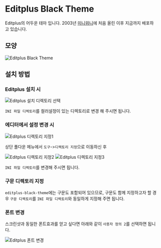 # Editplus Black Theme
Editplus의 어두운 테마 입니다. 2003년 [미니위니](http://miniwini.com)에 처음 올린 이후 지금까지 배포하고 있습니다.

## 모양

![Editplus Black Theme](http://3600s.github.com/editplus-black-theme/images/setup6.png)

## 설치 방법

### Editplus 설치 시

![Editplus 설치 디렉토리 선택](http://3600s.github.com/editplus-black-theme/images/setup1.png)

`INI 파일 디렉토리`를 컬러설정이 있는 디렉토리로 변경 해 주시면 됩니다.

### 에디터에서 설정 변경 시

![Editplus 디렉토리 지정1](http://3600s.github.com/editplus-black-theme/images/setup2.png)

상단 풀다운 메뉴에서 `도구`->`디렉토리 지정`으로 이동하신 후

![Editplus 디렉토리 지정2](http://3600s.github.com/editplus-black-theme/images/setup3.png)
![Editplus 디렉토리 지정3](http://3600s.github.com/editplus-black-theme/images/setup4.png)

`INI 파일 디렉토리`를 변경해 주시면 됩니다.

### 구문 디렉토리 지정

`editplus-black-theme`에는 구문도 포함되어 있으므로, 구문도 함께 지정하고자 할 경우 `구문 디렉토리`를 `INI 파일 디렉토리`와 동일하게 지정해 주면 됩니다.

### 폰트 변경

스크린샷과 동일한 폰트효과를 얻고 싶다면 아래와 같이 `사용자 정의 2`를 선택하면 됩니다.

![Editplus 폰트 변경](http://3600s.github.com/editplus-black-theme/images/setup5.png)